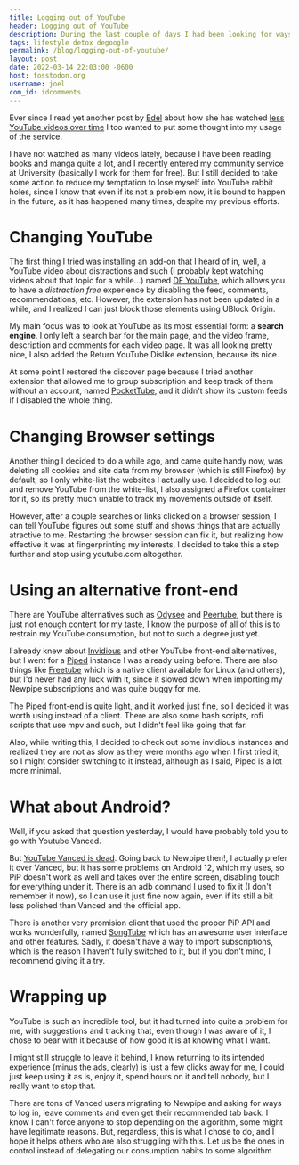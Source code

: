 ```yaml
---
title: Logging out of YouTube
header: Logging out of YouTube
description: During the last couple of days I had been looking for ways to get rid of YouTube's influence on me as much as possible, also, Vanced died
tags: lifestyle detox degoogle
permalink: /blog/logging-out-of-youtube/
layout: post
date: 2022-03-14 22:03:00 -0600
host: fosstodon.org
username: joel
com_id: idcomments
---
```


Ever since I read yet another post by [Edel](https://fosstodon.org/@edel) about how she has watched [less YouTube videos over time](https://erzadel.net/why-ive-been-watching-less-youtube-videos/) I too wanted to put some thought into my usage of the service.

I have not watched as many videos lately, because I have been reading books and manga quite a lot, and I recently entered my community service at University (basically I work for them for free). But I still decided to take some action to reduce my temptation to lose myself into YouTube rabbit holes, since I know that even if its not a problem now, it is bound to happen in the future, as it has happened many times, despite my previous efforts.

# Changing YouTube

The first thing I tried was installing an add-on that I heard of in, well, a YouTube video about distractions and such (I probably kept watching videos about that topic for a while...) named [DF YouTube](https://addons.mozilla.org/en-US/firefox/addon/df-youtube), which allows you to have a *distraction free* experience by disabling the feed, comments, recommendations, etc. However, the extension has not been updated in a while, and I realized I can just block those elements using UBlock Origin.

My main focus was to look at YouTube as its most essential form: a **search engine**. I only left a search bar for the main page, and the video frame, description and comments for each video page. It was all looking pretty nice, I also added the Return YouTube Dislike extension, because its nice.

At some point I restored the discover page because I tried another extension that allowed me to group subscription and keep track of them without an account, named [PocketTube](https://yousub.info/), and it didn't show its custom feeds if I disabled the whole thing.

# Changing Browser settings

Another thing I decided to do a while ago, and came quite handy now, was deleting all cookies and site data from my browser (which is still Firefox) by default, so I only white-list the websites I actually use. I decided to log out and remove YouTube from the white-list, I also assigned a Firefox container for it, so its pretty much unable to track my movements outside of itself.

However, after a couple searches or links clicked on a browser session, I can tell YouTube figures out some stuff and shows things that are actually atractive to me. Restarting the browser session can fix it, but realizing how effective it was at fingerprinting my interests, I decided to take this a step further and stop using youtube.com altogether.


# Using an alternative front-end

There are YouTube alternatives such as [Odysee](https://odysee.com) and [Peertube](https://joinpeertube.org/), but there is just not enough content for my taste, I know the purpose of all of this is to restrain my YouTube consumption, but not to such a degree just yet.

I already knew about [Invidious](https://github.com/iv-org/invidious) and other YouTube front-end alternatives,  but I went for a [Piped](https://github.com/TeamPiped/Piped/) instance I was already using before. There are also things like [Freetube](https://freetubeapp.io/) which is a native client available for Linux (and others), but I'd never had any luck with it, since it slowed down when importing my Newpipe subscriptions and was quite buggy for me.

The Piped front-end is quite light, and it worked just fine, so I decided it was worth using instead of a client. There are also some bash scripts, rofi scripts that use mpv and such, but I didn't feel like going that far.

Also, while writing this, I decided to check out some invidious instances and realized they are not as slow as they were months ago when I first tried it, so I might consider switching to it instead, although as I said, Piped is a lot more minimal.

# What about Android?

Well, if you asked that question yesterday, I would have probably told you to go with Youtube Vanced.

But [YouTube Vanced is dead](https://nitter.net/YTVanced/status/1503052250268286980). Going back to Newpipe then!, I actually prefer it over Vanced, but it has some problems on Android 12, which my  uses, so PiP doesn't work as well and takes over the entire screen, disabling touch for everything under it. There is an adb command I used to fix it (I don't remember it now), so I can use it just fine now again, even if its still a bit less polished than Vanced and the official app.

There is another very promision client that used the proper PiP API and works wonderfully, named [SongTube](https://songtube.github.io/) which has an awesome user interface and other features. Sadly, it doesn't have a way to import subscriptions, which is the reason I haven't fully switched to it, but if you don't mind, I recommend giving it a try.

# Wrapping up

YouTube is such an incredible tool, but it had turned into quite a problem for me, with suggestions and tracking that, even though I was aware of it, I chose to bear with it because of how good it is at knowing what I want.

I might still struggle to leave it behind, I know returning to its intended experience (minus the ads, clearly) is just a few clicks away for me, I could just keep using it as is, enjoy it, spend hours on it and tell nobody, but I really want to stop that.

There are tons of Vanced users migrating to Newpipe and asking for ways to log in, leave comments and even get their recommended tab back. I know I can't force anyone to stop depending on the algorithm, some might have legitimate reasons. But, regardless, this is what I chose to do, and I hope it helps others who are also struggling with this. Let us be the ones in control instead of delegating our consumption habits to some algorithm
